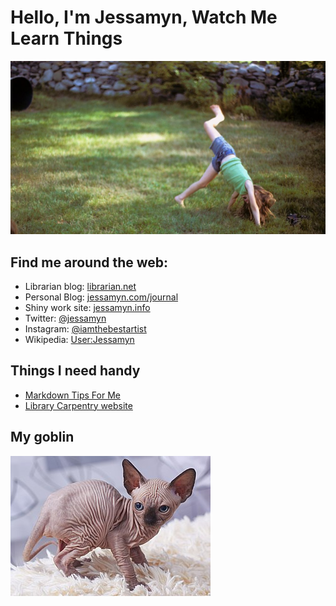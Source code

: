 
# Hello, I'm Jessamyn, Watch Me Learn Things
![me doing a cartwheel sometime back in the 1970w](https://github.com/jessamynwest/jessamynwest/blob/main/cartwheel.png)

## Find me around the web: 
- Librarian blog: <a href="https://librarian.net">librarian.net</a>
- Personal Blog: <a href="http://jessamyn.com/journal">jessamyn.com/journal</a>
- Shiny work site: <a href="http://jessamyn.info">jessamyn.info</a>
- Twitter: <a href="https://twitter.com/jessamyn">@jessamyn</a>
- Instagram: <a href="https://instagram.com/iamthebestartist">@iamthebestartist</a>
- Wikipedia: <a href="https://en.wikipedia.org/wiki/User:Jessamyn">User:Jessamyn</a>

## Things I need handy
* <a href="https://guides.github.com/features/mastering-markdown/">Markdown Tips For Me</A>
* <a href="https://librarycarpentry.org/">Library Carpentry website</a>

## My goblin
![one of those wrinkly cats](https://github.com/jessamynwest/jessamynwest/blob/main/goblin.jpg)
